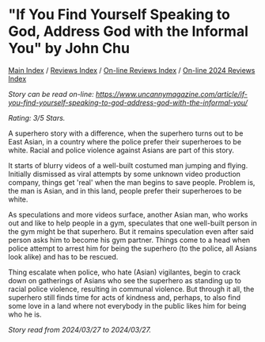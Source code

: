 # "If You Find Yourself Speaking to God, Address God with the Informal You" by John Chu

[Main Index](../../../README.md) / [Reviews Index](../../README.md) / [On-line Reviews Index](../README.md) / [On-line 2024 Reviews Index](README.md)

*Story can be read on-line: <https://www.uncannymagazine.com/article/if-you-find-yourself-speaking-to-god-address-god-with-the-informal-you/>*

*Rating: 3/5 Stars.*

A superhero story with a difference, when the superhero turns out to be East Asian, in a country where the police prefer their superheroes to be white. Racial and police violence against Asians are part of this story.

It starts of blurry videos of a well-built costumed man jumping and flying. Initially dismissed as viral attempts by some unknown video production company, things get 'real' when the man begins to save people. Problem is, the man is Asian, and in this land, people prefer their superheroes to be white.

As speculations and more videos surface, another Asian man, who works out and like to help people in a gym, speculates that one well-built person in the gym might be that superhero. But it remains speculation even after said person asks him to become his gym partner. Things come to a head when police attempt to arrest him for being the superhero (to the police, all Asians look alike) and has to be rescued.

Thing escalate when police, who hate (Asian) vigilantes, begin to crack down on gatherings of Asians who see the superhero as standing up to racial police violence, resulting in communal violence. But through it all, the superhero still finds time for acts of kindness and, perhaps, to also find some love in a land where not everybody in the public likes him for being who he is.

*Story read from 2024/03/27 to 2024/03/27.*

